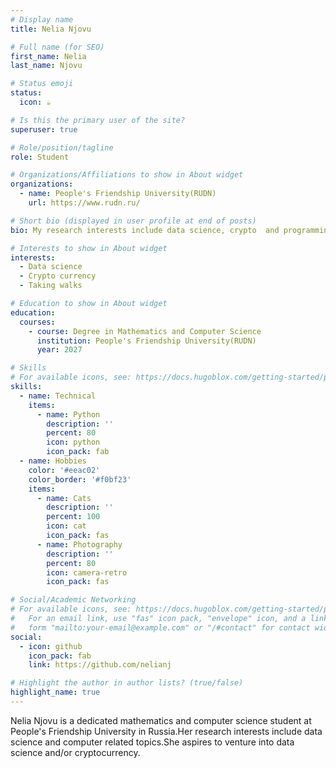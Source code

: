 ```yaml
---
# Display name
title: Nelia Njovu

# Full name (for SEO)
first_name: Nelia
last_name: Njovu

# Status emoji
status:
  icon: ☕️

# Is this the primary user of the site?
superuser: true

# Role/position/tagline
role: Student

# Organizations/Affiliations to show in About widget
organizations:
  - name: People's Friendship University(RUDN)
    url: https://www.rudn.ru/

# Short bio (displayed in user profile at end of posts)
bio: My research interests include data science, crypto  and programming in general.

# Interests to show in About widget
interests:
  - Data science
  - Crypto currency
  - Taking walks

# Education to show in About widget
education:
  courses:
    - course: Degree in Mathematics and Computer Science
      institution: People's Friendship University(RUDN)
      year: 2027

# Skills
# For available icons, see: https://docs.hugoblox.com/getting-started/page-builder/#icons
skills:
  - name: Technical
    items:
      - name: Python
        description: ''
        percent: 80
        icon: python
        icon_pack: fab
  - name: Hobbies
    color: '#eeac02'
    color_border: '#f0bf23'
    items:
      - name: Cats
        description: ''
        percent: 100
        icon: cat
        icon_pack: fas
      - name: Photography
        description: ''
        percent: 80
        icon: camera-retro
        icon_pack: fas

# Social/Academic Networking
# For available icons, see: https://docs.hugoblox.com/getting-started/page-builder/#icons
#   For an email link, use "fas" icon pack, "envelope" icon, and a link in the
#   form "mailto:your-email@example.com" or "/#contact" for contact widget.
social:
  - icon: github
    icon_pack: fab
    link: https://github.com/nelianj

# Highlight the author in author lists? (true/false)
highlight_name: true
---
```


Nelia Njovu is a dedicated mathematics and computer science student at People's Friendship University in Russia.Her research interests include data science and computer related topics.She aspires to venture into data science and/or cryptocurrency.











